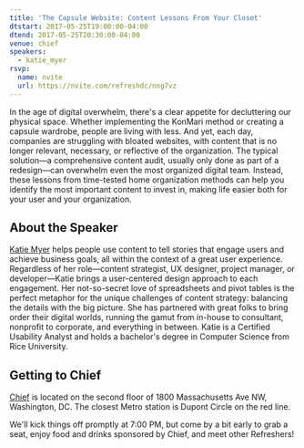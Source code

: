 ```yaml
---
title: 'The Capsule Website: Content Lessons From Your Closet'
dtstart: 2017-05-25T19:00:00-04:00
dtend: 2017-05-25T20:30:00-04:00
venue: chief
speakers:
  - katie_myer
rsvp:
  name: nvite
  url: https://nvite.com/refreshdc/nng7vz
---
```


In the age of digital overwhelm, there's a clear appetite for decluttering our physical space. Whether implementing the KonMari method or creating a capsule wardrobe, people are living with less. And yet, each day, companies are struggling with bloated websites, with content that is no longer relevant, necessary, or reflective of the organization. The typical solution—a comprehensive content audit, usually only done as part of a redesign—can overwhelm even the most organized digital team. Instead, these lessons from time-tested home organization methods can help you identify the most important content to invest in, making life easier both for your user and your organization.

## About the Speaker

[Katie Myer](https://twitter.com/katiemyerdc) helps people use content to tell stories that engage users and achieve business goals, all within the context of a great user experience. Regardless of her role—content strategist, UX designer, project manager, or developer—Katie brings a user-centered design approach to each engagement. Her not-so-secret love of spreadsheets and pivot tables is the perfect metaphor for the unique challenges of content strategy: balancing the details with the big picture. She has partnered with great folks to bring order their digital worlds, running the gamut from in-house to consultant, nonprofit to corporate, and everything in between. Katie is a Certified Usability Analyst and holds a bachelor's degree in Computer Science from Rice University.

## Getting to Chief

[Chief](https://agencychief.com) is located on the second floor of 1800 Massachusetts Ave NW, Washington, DC. The closest Metro station is Dupont Circle on the red line.

We'll kick things off promptly at 7:00 PM, but come by a bit early to grab a seat, enjoy food and drinks sponsored by Chief, and meet other Refreshers!

